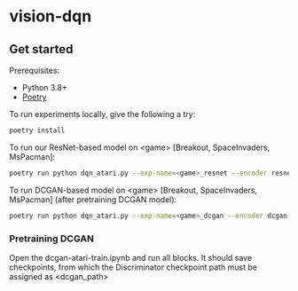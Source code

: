 # vision-dqn
## Get started

Prerequisites:
* Python 3.8+
* [Poetry](https://python-poetry.org)

To run experiments locally, give the following a try:

```bash
poetry install
```
To run our ResNet-based model on \<game\> [Breakout, SpaceInvaders, MsPacman]:
```bash
poetry run python dqn_atari.py --exp-name=<game>_resnet --encoder resnet --gym-id <game>NoFrameskip-v4
```

To run DCGAN-based model on \<game\> [Breakout, SpaceInvaders, MsPacman] (after pretraining DCGAN model):
```bash
poetry run python dqn_atari.py --exp-name=<game>_dcgan --encoder dcgan --dcgan_path <dcgan_path> --gym-id <game>NoFrameskip-v4
```

### Pretraining DCGAN
Open the dcgan-atari-train.ipynb and run all blocks. It should save checkpoints, from which the Discriminator checkpoint path must be assigned as \<dcgan_path\>
